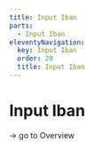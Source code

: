 ```yaml
---
title: Input Iban
parts:
  - Input Iban
eleventyNavigation:
  key: Input Iban
  order: 20
  title: Input Iban
---
```


# Input Iban

-> go to Overview
